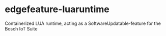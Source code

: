 # edgefeature-luaruntime
Containerized LUA runtime, acting as a SoftwareUpdatable-feature for the Bosch IoT Suite
